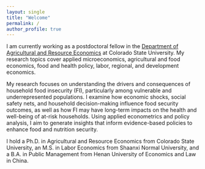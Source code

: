 ```yaml
---
layout: single
title: "Welcome"
permalink: /
author_profile: true
---
```


I am currently working as a postdoctoral fellow in the [Department of Agricultural and Resource Economics]([https://pages.github.com/](https://agsci.colostate.edu/dare/)) at Colorado State University. My research topics cover applied microeconomics, agricultural and food economics, food and health policy, labor, regional, and development economics.

My research focuses on understanding the drivers and consequences of household food insecurity (FI), particularly among vulnerable and underrepresented populations. I examine how economic shocks, social safety nets, and household decision-making influence food security outcomes, as well as how FI may have long-term impacts on the health and well-being of at-risk households. Using applied econometrics and policy analysis, I aim to generate insights that inform evidence-based policies to enhance food and nutrition security.

I hold a Ph.D. in Agricultural and Resource Economics from Colorado State University, an M.S. in Labor Economics from Shaanxi Normal University, and a B.A. in Public Management from Henan University of Economics and Law in China.
